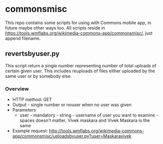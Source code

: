 # commonsmisc

This repo contains some scripts for using with Commons mobile app, in future maybe other ways too. All scripts reside in https://tools.wmflabs.org/wikimedia-commons-app/commonsmisc/, just append filename. 

## revertsbyuser.py

This script return a single number representing number of total uploads of certain given user. This includes reuploads of files either uploaded by the same user or by somebody else. 

### Overview
* HTTP method: GET
* Output - single number or nouser when no user was given
* Parameters
  * user - mandatory - string - username of user you want to examine - spaces doesn't matter, Vivek maskara and Vivek Maskara is the same
* Example request: http://tools.wmflabs.org/wikimedia-commons-app/commonsmisc/uploadsbyuser.py?user=Maskaravivek